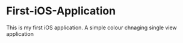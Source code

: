 # First-iOS-Application
This is my first iOS application. A simple colour chnaging single view application

